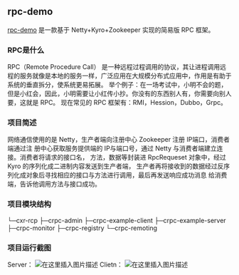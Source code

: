 ## rpc-demo
[rpc-demo](https://github.com/chenxianrui/cxr-rpc) 是一款基于 Netty+Kyro+Zookeeper 实现的简易版 RPC 框架。


### RPC是什么
RPC（Remote Procedure Call） 是一种远程过程调用的协议，其让进程调用远程的服务就像是本地的服务一样，广泛应用在大规模分布式应用中，作用是有助于系统的垂直拆分，使系统更易拓展。
举个例子：在一场考试中，小明不会的题，但是小红会，因此，小明需要让小红传小抄。你没有的东西别人有，你需要向别人要，这就是 RPC。
现在常见的 RPC 框架有：RMI，Hession，Dubbo，Grpc。
### 项目简述
网络通信使用的是 Netty，生产者端向注册中心 Zookeeper 注册 IP端口，消费者端通过注
册中心获取服务提供端的 IP与端口号，通过 Netty 与消费者端建立连接。消费者将请求的接口名，
方法，数据等封装进 RpcRequeset 对象中，经过 Kyro 的序列化成二进制内容发送到生产者端，
生产者再将接收到的数据经过反序列化成对象后寻找相应的接口与方法进行调用，最后再发送响应成功消息
给消费端，告诉他调用方法与接口成功。
### 项目模块结构
└─cxr-rcp
    ├─crpc-admin
    ├─crpc-example-client
    ├─crpc-example-server
    ├─crpc-monitor
    ├─crpc-registry
    └─crpc-remoting

### 项目运行截图
Server：
![在这里插入图片描述](https://img-blog.csdnimg.cn/20210130225350969.jpg?x-oss-process=image/watermark,type_ZmFuZ3poZW5naGVpdGk,shadow_10,text_aHR0cHM6Ly9ibG9nLmNzZG4ubmV0L3dlaXhpbl80NDMzMTE3Ng==,size_16,color_FFFFFF,t_70#pic_center)
Clietn：
![在这里插入图片描述](https://img-blog.csdnimg.cn/20210130225342941.jpg?x-oss-process=image/watermark,type_ZmFuZ3poZW5naGVpdGk,shadow_10,text_aHR0cHM6Ly9ibG9nLmNzZG4ubmV0L3dlaXhpbl80NDMzMTE3Ng==,size_16,color_FFFFFF,t_70#pic_center)
